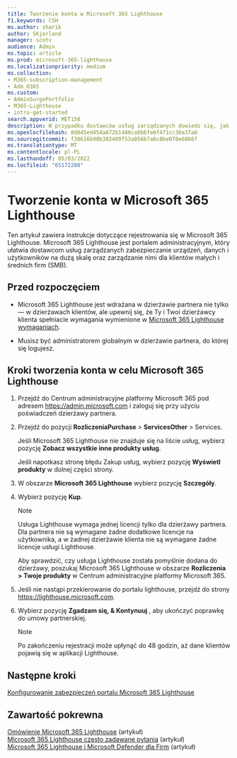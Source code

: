 ```yaml
---
title: Tworzenie konta w Microsoft 365 Lighthouse
f1.keywords: CSH
ms.author: sharik
author: SKjerland
manager: scotv
audience: Admin
ms.topic: article
ms.prod: microsoft-365-lighthouse
ms.localizationpriority: medium
ms.collection:
- M365-subscription-management
- Adm_O365
ms.custom:
- AdminSurgePortfolio
- M365-Lighthouse
- intro-get-started
search.appverid: MET150
description: W przypadku dostawców usług zarządzanych dowiedz się, jak zarejestrować się w Microsoft 365 Lighthouse.
ms.openlocfilehash: 8d845ed454a672b1480ca0b6fe6f471cc30a37a6
ms.sourcegitcommit: f30616b90b382409f53a056b7a6c8be078e6866f
ms.translationtype: MT
ms.contentlocale: pl-PL
ms.lasthandoff: 05/03/2022
ms.locfileid: "65172208"
---
```

# <a name="sign-up-for-microsoft-365-lighthouse"></a>Tworzenie konta w Microsoft 365 Lighthouse

Ten artykuł zawiera instrukcje dotyczące rejestrowania się w Microsoft 365 Lighthouse. Microsoft 365 Lighthouse jest portalem administracyjnym, który ułatwia dostawcom usług zarządzanych zabezpieczanie urządzeń, danych i użytkowników na dużą skalę oraz zarządzanie nimi dla klientów małych i średnich firm (SMB). 

## <a name="before-you-begin"></a>Przed rozpoczęciem

- Microsoft 365 Lighthouse jest wdrażana w dzierżawie partnera nie tylko&mdash; w dzierżawach klientów, ale upewnij się, że Ty i Twoi dzierżawcy klienta spełniacie wymagania wymienione w [Microsoft 365 Lighthouse wymaganiach](m365-lighthouse-requirements.md).

- Musisz być administratorem globalnym w dzierżawie partnera, do której się logujesz.

## <a name="steps-to-sign-up-for-microsoft-365-lighthouse"></a>Kroki tworzenia konta w celu Microsoft 365 Lighthouse

1. Przejdź do Centrum administracyjne platformy Microsoft 365 pod adresem <a href="https://go.microsoft.com/fwlink/p/?linkid=2024339" target="_blank">https://admin.microsoft.com</a> i zaloguj się przy użyciu poświadczeń dzierżawy partnera. 

1. Przejdź do pozycji **RozliczeniaPurchase** >  **ServicesOther** >  Services.

    Jeśli Microsoft 365 Lighthouse nie znajduje się na liście usług, wybierz pozycję **Zobacz wszystkie inne produkty usług**.

    Jeśli napotkasz stronę błędu Zakup usług, wybierz pozycję **Wyświetl produkty** w dolnej części strony.

1. W obszarze **Microsoft 365 Lighthouse** wybierz pozycję **Szczegóły**. 

1. Wybierz pozycję **Kup**.

    > [!NOTE]
    > Usługa Lighthouse wymaga jednej licencji tylko dla dzierżawy partnera. Dla partnera nie są wymagane żadne dodatkowe licencje na użytkownika, a w żadnej dzierżawie klienta nie są wymagane żadne licencje usługi Lighthouse. 

    Aby sprawdzić, czy usługa Lighthouse została pomyślnie dodana do dzierżawy, poszukaj Microsoft 365 Lighthouse w obszarze **Rozliczenia > Twoje produkty** w Centrum administracyjne platformy Microsoft 365.

1. Jeśli nie nastąpi przekierowanie do portalu lighthouse, przejdź do strony <a href="https://go.microsoft.com/fwlink/p/?linkid=2168110" target="_blank">https://lighthouse.microsoft.com</a>.

1. Wybierz pozycję **Zgadzam się, & Kontynuuj** , aby ukończyć poprawkę do umowy partnerskiej.

    > [!NOTE]
    > Po zakończeniu rejestracji może upłynąć do 48 godzin, aż dane klientów pojawią się w aplikacji Lighthouse.

## <a name="next-steps"></a>Następne kroki

[Konfigurowanie zabezpieczeń portalu Microsoft 365 Lighthouse](m365-lighthouse-configure-portal-security.md) 

## <a name="related-content"></a>Zawartość pokrewna

[Omówienie Microsoft 365 Lighthouse](m365-lighthouse-overview.md) (artykuł)   
[Microsoft 365 Lighthouse często zadawane pytania](m365-lighthouse-faq.yml) (artykuł)   
[Microsoft 365 Lighthouse i Microsoft Defender dla Firm](../security/defender-business/mdb-lighthouse-integration.md) (artykuł)
